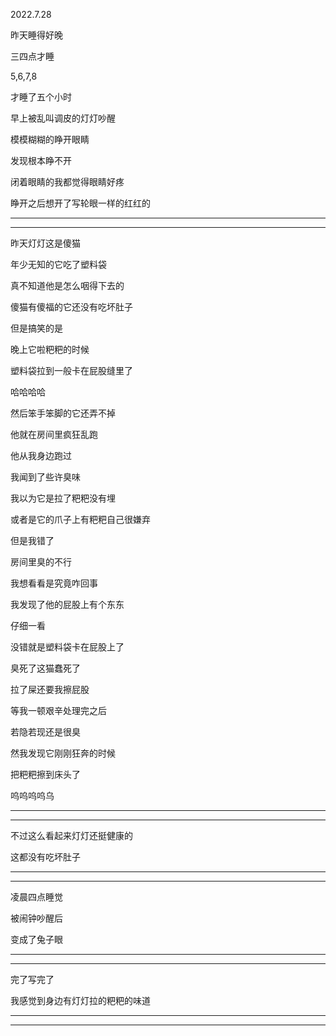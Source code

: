 2022.7.28

昨天睡得好晚

三四点才睡

5,6,7,8

才睡了五个小时

早上被乱叫调皮的灯灯吵醒

模模糊糊的睁开眼睛

发现根本睁不开

闭着眼睛的我都觉得眼睛好疼

睁开之后想开了写轮眼一样的红红的

-------

------------------

昨天灯灯这是傻猫

年少无知的它吃了塑料袋

真不知道他是怎么咽得下去的

傻猫有傻福的它还没有吃坏肚子

但是搞笑的是

晚上它啦粑粑的时候

塑料袋拉到一般卡在屁股缝里了

哈哈哈哈

然后笨手笨脚的它还弄不掉

他就在房间里疯狂乱跑

他从我身边跑过

我闻到了些许臭味

我以为它是拉了粑粑没有埋

或者是它的爪子上有粑粑自己很嫌弃

但是我错了

房间里臭的不行

我想看看是究竟咋回事

我发现了他的屁股上有个东东

仔细一看

没错就是塑料袋卡在屁股上了

臭死了这猫蠢死了

拉了屎还要我擦屁股

等我一顿艰辛处理完之后

若隐若现还是很臭

然我发现它刚刚狂奔的时候

把粑粑擦到床头了

呜呜呜呜乌

---------

----------------

不过这么看起来灯灯还挺健康的

这都没有吃坏肚子

-------

------------

凌晨四点睡觉

被闹钟吵醒后

变成了兔子眼

-------

---------------

完了写完了

我感觉到身边有灯灯拉的粑粑的味道

---------

-----------






